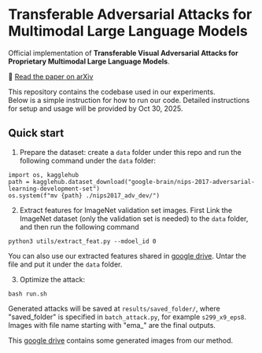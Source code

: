 # Transferable Adversarial Attacks for Multimodal Large Language Models

Official implementation of **Transferable Visual Adversarial Attacks for Proprietary Multimodal Large Language Models**.

📄 [Read the paper on arXiv](https://arxiv.org/abs/2505.01050)

This repository contains the codebase used in our experiments.  
Below is a simple instruction for how to run our code. Detailed instructions for setup and usage will be provided by Oct 30, 2025.

## Quick start

1. Prepare the dataset: create a `data` folder under this repo and run the following command under the `data` folder:
```
import os, kagglehub
path = kagglehub.dataset_download("google-brain/nips-2017-adversarial-learning-development-set")
os.system(f"mv {path} ./nips2017_adv_dev/")
```

2. Extract features for ImageNet validation set images.
First Link the ImageNet dataset (only the validation set is needed) to the `data` folder, and then run the following command
```
python3 utils/extract_feat.py --mdoel_id 0
```
You can also use our extracted features shared in [google drive](https://drive.google.com/file/d/1UuUWdYw5EWFaVl0G_tPiylqS_VM4xnrH/view?usp=share_link). Untar the file and put it under the `data` folder.

3. Optimize the attack:
```
bash run.sh
```
Generated attacks will be saved at `results/saved_folder/`, where "saved_folder" is specified in `batch_attack.py`, for example `s299_x9_eps8`. Images with file name starting with "ema_" are the final outputs. 

This [google drive](https://drive.google.com/drive/folders/1jCC2Nu8_miZQEf_LbKHUejRYzhhOgVQ6?usp=sharing) contains some generated images from our method.

